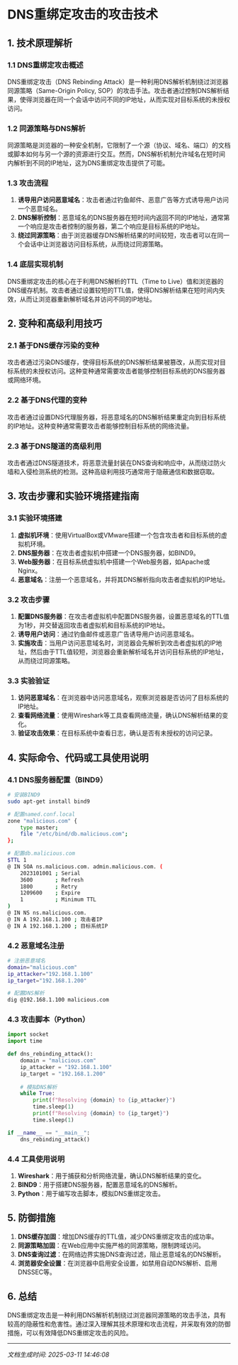 # DNS重绑定攻击的攻击技术

## 1. 技术原理解析

### 1.1 DNS重绑定攻击概述
DNS重绑定攻击（DNS Rebinding Attack）是一种利用DNS解析机制绕过浏览器同源策略（Same-Origin Policy, SOP）的攻击手法。攻击者通过控制DNS解析结果，使得浏览器在同一个会话中访问不同的IP地址，从而实现对目标系统的未授权访问。

### 1.2 同源策略与DNS解析
同源策略是浏览器的一种安全机制，它限制了一个源（协议、域名、端口）的文档或脚本如何与另一个源的资源进行交互。然而，DNS解析机制允许域名在短时间内解析到不同的IP地址，这为DNS重绑定攻击提供了可能。

### 1.3 攻击流程
1. **诱导用户访问恶意域名**：攻击者通过钓鱼邮件、恶意广告等方式诱导用户访问一个恶意域名。
2. **DNS解析控制**：恶意域名的DNS服务器在短时间内返回不同的IP地址，通常第一个响应是攻击者控制的服务器，第二个响应是目标系统的IP地址。
3. **绕过同源策略**：由于浏览器缓存DNS解析结果的时间较短，攻击者可以在同一个会话中让浏览器访问目标系统，从而绕过同源策略。

### 1.4 底层实现机制
DNS重绑定攻击的核心在于利用DNS解析的TTL（Time to Live）值和浏览器的DNS缓存机制。攻击者通过设置较短的TTL值，使得DNS解析结果在短时间内失效，从而让浏览器重新解析域名并访问不同的IP地址。

## 2. 变种和高级利用技巧

### 2.1 基于DNS缓存污染的变种
攻击者通过污染DNS缓存，使得目标系统的DNS解析结果被篡改，从而实现对目标系统的未授权访问。这种变种通常需要攻击者能够控制目标系统的DNS服务器或网络环境。

### 2.2 基于DNS代理的变种
攻击者通过设置DNS代理服务器，将恶意域名的DNS解析结果重定向到目标系统的IP地址。这种变种通常需要攻击者能够控制目标系统的网络流量。

### 2.3 基于DNS隧道的高级利用
攻击者通过DNS隧道技术，将恶意流量封装在DNS查询和响应中，从而绕过防火墙和入侵检测系统的检测。这种高级利用技巧通常用于隐蔽通信和数据窃取。

## 3. 攻击步骤和实验环境搭建指南

### 3.1 实验环境搭建
1. **虚拟机环境**：使用VirtualBox或VMware搭建一个包含攻击者和目标系统的虚拟机环境。
2. **DNS服务器**：在攻击者虚拟机中搭建一个DNS服务器，如BIND9。
3. **Web服务器**：在目标系统虚拟机中搭建一个Web服务器，如Apache或Nginx。
4. **恶意域名**：注册一个恶意域名，并将其DNS解析指向攻击者虚拟机的IP地址。

### 3.2 攻击步骤
1. **配置DNS服务器**：在攻击者虚拟机中配置DNS服务器，设置恶意域名的TTL值为1秒，并交替返回攻击者虚拟机和目标系统的IP地址。
2. **诱导用户访问**：通过钓鱼邮件或恶意广告诱导用户访问恶意域名。
3. **实施攻击**：当用户访问恶意域名时，浏览器会先解析到攻击者虚拟机的IP地址，然后由于TTL值较短，浏览器会重新解析域名并访问目标系统的IP地址，从而绕过同源策略。

### 3.3 实验验证
1. **访问恶意域名**：在浏览器中访问恶意域名，观察浏览器是否访问了目标系统的IP地址。
2. **查看网络流量**：使用Wireshark等工具查看网络流量，确认DNS解析结果的变化。
3. **验证攻击效果**：在目标系统中查看日志，确认是否有未授权的访问记录。

## 4. 实际命令、代码或工具使用说明

### 4.1 DNS服务器配置（BIND9）
```bash
# 安装BIND9
sudo apt-get install bind9

# 配置named.conf.local
zone "malicious.com" {
    type master;
    file "/etc/bind/db.malicious.com";
};

# 配置db.malicious.com
$TTL 1
@ IN SOA ns.malicious.com. admin.malicious.com. (
    2023101001 ; Serial
    3600       ; Refresh
    1800       ; Retry
    1209600    ; Expire
    1          ; Minimum TTL
)
@ IN NS ns.malicious.com.
@ IN A 192.168.1.100 ; 攻击者IP
@ IN A 192.168.1.200 ; 目标系统IP
```

### 4.2 恶意域名注册
```bash
# 注册恶意域名
domain="malicious.com"
ip_attacker="192.168.1.100"
ip_target="192.168.1.200"

# 配置DNS解析
dig @192.168.1.100 malicious.com
```

### 4.3 攻击脚本（Python）
```python
import socket
import time

def dns_rebinding_attack():
    domain = "malicious.com"
    ip_attacker = "192.168.1.100"
    ip_target = "192.168.1.200"
    
    # 模拟DNS解析
    while True:
        print(f"Resolving {domain} to {ip_attacker}")
        time.sleep(1)
        print(f"Resolving {domain} to {ip_target}")
        time.sleep(1)

if __name__ == "__main__":
    dns_rebinding_attack()
```

### 4.4 工具使用说明
1. **Wireshark**：用于捕获和分析网络流量，确认DNS解析结果的变化。
2. **BIND9**：用于搭建DNS服务器，配置恶意域名的DNS解析。
3. **Python**：用于编写攻击脚本，模拟DNS重绑定攻击。

## 5. 防御措施
1. **DNS缓存加固**：增加DNS缓存的TTL值，减少DNS重绑定攻击的成功率。
2. **同源策略加固**：在Web应用中实施严格的同源策略，限制跨域访问。
3. **DNS查询过滤**：在网络边界实施DNS查询过滤，阻止恶意域名的DNS解析。
4. **浏览器安全设置**：在浏览器中启用安全设置，如禁用自动DNS解析、启用DNSSEC等。

## 6. 总结
DNS重绑定攻击是一种利用DNS解析机制绕过浏览器同源策略的攻击手法，具有较高的隐蔽性和危害性。通过深入理解其技术原理和攻击流程，并采取有效的防御措施，可以有效降低DNS重绑定攻击的风险。

---

*文档生成时间: 2025-03-11 14:46:08*
